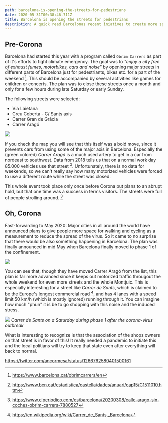 ```yaml
---
path: barcelona-is-opening-the-streets-for-pedestrians
date: 2020-05-31T00:38:46.711Z
title: Barcelona is opening the streets for pedestrians
description: A quick read Barcelonas recent iniatives to create more space for the people.
---
```

## Pre-Corona

Barcelona had started this year with a program called `Obrim Carrers` as part of it's efforts to fight climate emergency. The goal was to _"enjoy a city free of exhaust fumes, motorbikes, cars and noise"_ by opening major streets in different parts of Barcelona just for pedestriants, bikes etc. for a part of the weekend [^1]. This should be accompanied by several activities like games for children or concerts. The plan was to close these streets once a month and only for a few hours during late Saturday or early Sunday.

The following streets were selected:

* Via Laietana
* Creu Coberta - C/ Sants axis
* Carrer Gran de Gràcia
* Carrer Aragó

![](/assets/closed_streets_obrem_carrers.png)

If you check the map you will see that this itself was a bold move, since it prevents cars from using some of the major axis in Barcelona. Especially the (green colored) *Carrer Aragó* is a much used artery to get in a car from nordeast to southwest. Data from 2018 tells us that on a normal work day 85.000 vehicles use that street [^2]. Unfortunately, there is no data for weekends, so we can't really say how many motorized vehicles were forced to use a different route while the street was closed.

This whole event took place only once before Corona put plans to an abrupt hold, but that one time was a success in terms visitors. The streets were full of people strolling around. [^3]

## Oh, Corona

Fast-forwarding to May 2020: Major cities in all around the world have announced plans to give people more space for walking and cycling as a measurement to reduce the spread of the virus. So it came to no surprise that there would be also something happening in Barcelona. The plan was finally announced in mid May when Barcelona finally moved to phase 1 of the confinement.

![](/assets/covid_19.jpg)

You can see that, though they have moved Carrer Aragó from the list, this plan is far more advanced since it keeps out motorized traffic througout the whole weekend for even more streets and the whole Montjuic. This is especially interesting for a street like *Carrer de Sants*, which is claimed to be the Europe's longest commercial road [^4], and has 4 lanes with a speed limit 50 km/h (which is mostly ignored) running through it. You can imagine how much "phun" it is be to go shopping with this noise and the induced stress.

![](/assets/MVIMG_20200530_133911.jpg)
*Carrer de Sants on a Saturday during phase 1 after the corona-virus outbreak*

What is interesting to recognize is that the association of the shops owners on that street is in favor of this! It really needed a pandemic to initiate this and the local politians will try to keep that state even after everything will back to normal.

https://twitter.com/ancormesa/status/1266762580401500161

[^1]: https://www.barcelona.cat/obrimcarrers/en

[^2]: https://www.bcn.cat/estadistica/castella/dades/anuari/cap15/C1511010.htm

[^3]: https://www.elperiodico.com/es/barcelona/20200308/calle-arago-sin-coches-obrim-carrers-7880527

[^4]: https://en.wikipedia.org/wiki/Carrer_de_Sants,_Barcelona
